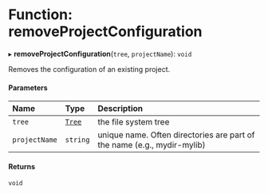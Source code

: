 # Function: removeProjectConfiguration

▸ **removeProjectConfiguration**(`tree`, `projectName`): `void`

Removes the configuration of an existing project.

#### Parameters

| Name          | Type                                                     | Description                                                             |
| :------------ | :------------------------------------------------------- | :---------------------------------------------------------------------- |
| `tree`        | [`Tree`](../../reference/core-api/devkit/documents/Tree) | the file system tree                                                    |
| `projectName` | `string`                                                 | unique name. Often directories are part of the name (e.g., mydir-mylib) |

#### Returns

`void`
